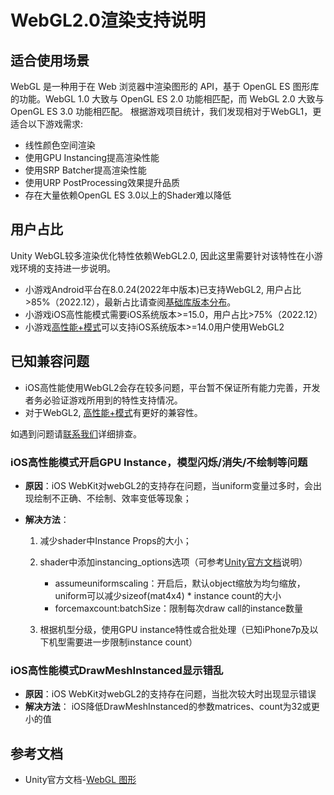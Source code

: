 # WebGL2.0渲染支持说明
 
## 适合使用场景
WebGL 是一种用于在 Web 浏览器中渲染图形的 API，基于 OpenGL ES 图形库的功能。WebGL 1.0 大致与 OpenGL ES 2.0 功能相匹配，而 WebGL 2.0 大致与 OpenGL ES 3.0 功能相匹配。
根据游戏项目统计，我们发现相对于WebGL1，更适合以下游戏需求:
- 线性颜色空间渲染
- 使用GPU Instancing提高渲染性能
- 使用SRP Batcher提高渲染性能
- 使用URP PostProcessing效果提升品质
- 存在大量依赖OpenGL ES 3.0以上的Shader难以降低


## 用户占比
Unity WebGL较多渲染优化特性依赖WebGL2.0, 因此这里需要针对该特性在小游戏环境的支持进一步说明。
- 小游戏Android平台在8.0.24(2022年中版本)已支持WebGL2, 用户占比>85%（2022.12），最新占比请查阅[基础库版本分布](https://developers.weixin.qq.com/minigame/dev/guide/runtime/client-lib/version.html)。
- 小游戏iOS高性能模式需要iOS系统版本>=15.0，用户占比>75%（2022.12）
- 小游戏[高性能+模式](https://developers.weixin.qq.com/minigame/dev/guide/performance/perf-high-performance-plus.html)可以支持iOS系统版本>=14.0用户使用WebGL2

## 已知兼容问题
 - iOS高性能使用WebGL2会存在较多问题，平台暂不保证所有能力完善，开发者务必验证游戏所用到的特性支持情况。
 - 对于WebGL2, [高性能+模式](https://developers.weixin.qq.com/minigame/dev/guide/performance/perf-high-performance-plus.html)有更好的兼容性。
   
 如遇到问题请[联系我们](IssueAndContact.md)详细排查。 
 
### iOS高性能模式开启GPU Instance，模型闪烁/消失/不绘制等问题
  - **原因**：iOS WebKit对webGL2的支持存在问题，当uniform变量过多时，会出现绘制不正确、不绘制、效率变低等现象；
  - **解决方法**：

    1. 减少shader中Instance Props的大小；
    2. shader中添加instancing_options选项（可参考[Unity官方文档](https://docs.unity3d.com/Manual/gpu-instancing-shader.html)说明）

  		- assumeuniformscaling：开启后，默认object缩放为均匀缩放，uniform可以减少sizeof(mat4x4) * instance count的大小
  		- forcemaxcount:batchSize：限制每次draw call的instance数量
	
    3. 根据机型分级，使用GPU instance特性或合批处理（已知iPhone7p及以下机型需要进一步限制instance count）

### iOS高性能模式DrawMeshInstanced显示错乱
    
   - **原因**：iOS WebKit对webGL2的支持存在问题，当批次较大时出现显示错误
   - **解决方法**：
       iOS降低DrawMeshInstanced的参数matrices、count为32或更小的值

## 参考文档
- Unity官方文档-[WebGL 图形](https://docs.unity3d.com/cn/2021.2/Manual/webgl-graphics.html)

